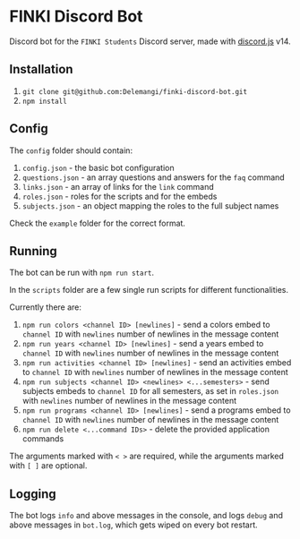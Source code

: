 # FINKI Discord Bot

Discord bot for the `FINKI Students` Discord server, made with [discord.js](https://github.com/discordjs/discord.js) v14.

## Installation

1. `git clone git@github.com:Delemangi/finki-discord-bot.git`
2. `npm install`

## Config

The `config` folder should contain:

1. `config.json` - the basic bot configuration
2. `questions.json` - an array questions and answers for the `faq` command
3. `links.json` - an array of links for the `link` command
4. `roles.json` - roles for the scripts and for the embeds
5. `subjects.json` - an object mapping the roles to the full subject names

Check the `example` folder for the correct format.

## Running

The bot can be run with `npm run start`.

In the `scripts` folder are a few single run scripts for different functionalities.

Currently there are:

1. `npm run colors <channel ID> [newlines]` - send a colors embed to `channel ID` with `newlines` number of newlines in the message content
2. `npm run years <channel ID> [newlines]` - send a years embed to `channel ID` with `newlines` number of newlines in the message content
3. `npm run activities <channel ID> [newlines]` - send an activities embed to `channel ID`  with `newlines` number of newlines in the message content  
4. `npm run subjects <channel ID> <newlines> <...semesters>` - send subjects embeds to `channel ID` for all semesters, as set in `roles.json` with `newlines` number of newlines in the message content
5. `npm run programs <channel ID> [newlines]` - send a programs embed to `channel ID` with `newlines` number of newlines in the message content
6. `npm run delete <...command IDs>` - delete the provided application commands

The arguments marked with `< >` are required, while the arguments marked with `[ ]` are optional.

## Logging

The bot logs `info` and above messages in the console, and logs `debug` and above messages in `bot.log`, which gets wiped on every bot restart.
